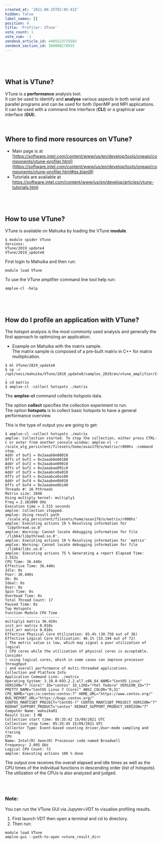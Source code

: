 ```yaml
---
created_at: '2021-08-25T02:05:42Z'
hidden: false
label_names: []
position: 0
title: 'Profiler: VTune'
vote_count: 1
vote_sum: -1
zendesk_article_id: 4405523725583
zendesk_section_id: 360000278935
---
```


##  

##  What is VTune?  

VTune is a **performance** analysis tool.  
It can be used to identify and **analyse** various aspects in both
serial and parallel programs and can be used for both OpenMP and MPI
applications.  
It can be used with a command line interface (**CLI**) or a graphical
user interface (**GUI**).  
  
  

 

## Where to find more resources on VTune?  

-   Main page is at
    [https://software.intel.com/content/www/us/en/develop/tools/oneapi/components/vtune-profiler.html](https://software.intel.com/content/www/us/en/develop/tools/oneapi/components/vtune-profiler.html#gs.bjani9)
-   Tutorials are available at
    <https://software.intel.com/content/www/us/en/develop/articles/vtune-tutorials.html>

##  

##  How to use VTune?

  
VTune is available on Mahuika by loading the VTune **module**.

    $ module spider VTune
    Versions:
    VTune/2019_update4
    VTune/2019_update8

First login to Mahuika and then run:

    module load VTune

To use the VTune amplifier command line tool help run:

    amplxe-cl -help

##  

##  How do I profile an application with VTune?  

The hotspot analysis is the most commonly used analysis and generally
the first approach to optimizing an application.

-   Example on Mahuika with the matrix sample.  
    The matrix sample is composed of a pre-built matrix in C++ for
    matrix multiplication.

<!-- -->

    $ ml VTune/2019_update8
    $ cp -r /opt/nesi/mahuika/VTune/2019_update8/samples_2019/en/vtune_amplifier/C++/matrix .
    $ cd matrix
    $ amplxe-cl -collect hotspots ./matrix

  
The **amplxe-cl** command collects hotspots data.

The option **collect** specifies the collection experiment to run.  
The option **hotspots** is to collect basic hotspots to have a general
performance overview.  
  
This is the type of output you are going to get:

    $ amplxe-cl -collect hotspots ./matrix
    amplxe: Collection started. To stop the collection, either press CTRL-C or enter from another console window: amplxe-cl -r /scale_wlg_persistent/filesets/home/asav179/o/matrix/r000hs -command stop.
    Addr of buf1 = 0x2aaab8e08010
    Offs of buf1 = 0x2aaab8e08180
    Addr of buf2 = 0x2aaabae09010
    Offs of buf2 = 0x2aaabae091c0
    Addr of buf3 = 0x2aaabce0a010
    Offs of buf3 = 0x2aaabce0a100
    Addr of buf4 = 0x2aaabee0b010
    Offs of buf4 = 0x2aaabee0b140
    Threads #: 16 Pthreads
    Matrix size: 2048
    Using multiply kernel: multiply1
    Freq = 2.101000 GHz
    Execution time = 2.515 seconds
    amplxe: Collection stopped.
    amplxe: Using result path `/scale_wlg_persistent/filesets/home/asav179/o/matrix/r000hs'
    amplxe: Executing actions 19 % Resolving information for `libpthread.so.0'
    amplxe: Warning: Cannot locate debugging information for file `/lib64/libpthread.so.0'.
    amplxe: Executing actions 19 % Resolving information for `matrix'
    amplxe: Warning: Cannot locate debugging information for file `/lib64/libc.so.6'.
    amplxe: Executing actions 75 % Generating a report Elapsed Time: 2.552s
    CPU Time: 36.440s
    Effective Time: 36.440s
    Idle: 0s
    Poor: 36.440s
    Ok: 0s
    Ideal: 0s
    Over: 0s
    Spin Time: 0s
    Overhead Time: 0s
    Total Thread Count: 17
    Paused Time: 0s
    Top Hotspots
    Function Module CPU Time
    --------- ------ --------
    multiply1 matrix 36.420s
    init_arr matrix 0.010s
    init_arr matrix 0.010s
    Effective Physical Core Utilization: 85.4% (30.750 out of 36)
    Effective Logical Core Utilization: 46.1% (33.194 out of 72)
    | The metric value is low, which may signal a poor utilization of logical
    | CPU cores while the utilization of physical cores is acceptable. Consider
    | using logical cores, which in some cases can improve processor throughput
    | and overall performance of multi-threaded applications.
    Collection and Platform Info
    Application Command Line: ./matrix
    Operating System: 3.10.0-693.2.2.el7.x86_64 NAME="CentOS Linux" VERSION="7 (Core)" ID="centos" ID_LIKE="rhel fedora" VERSION_ID="7" PRETTY_NAME="CentOS Linux 7 (Core)" ANSI_COLOR="0;31" CPE_NAME="cpe:/o:centos:centos:7" HOME_URL="https://www.centos.org/" BUG_REPORT_URL="https://bugs.centos.org/" CENTOS_MANTISBT_PROJECT="CentOS-7" CENTOS_MANTISBT_PROJECT_VERSION="7" REDHAT_SUPPORT_PRODUCT="centos" REDHAT_SUPPORT_PRODUCT_VERSION="7"
    Computer Name: mahuika01
    Result Size: 3 MB
    Collection start time: 05:35:42 15/09/2021 UTC
    Collection stop time: 05:35:45 15/09/2021 UTC
    Collector Type: Event-based counting driver,User-mode sampling and tracing
    CPU
    Name: Intel(R) Xeon(R) Processor code named Broadwell
    Frequency: 2.095 GHz
    Logical CPU Count: 72
    amplxe: Executing actions 100 % done

The output one receives the overall elapsed and idle times as well as
the CPU times of the individual functions in descending order (list of
hotspots).  
The utilization of the CPUs is also analyzed and judged.

###  

### Note:

You can run the VTune GUI via Jupyter+VDT to visualise profiling
results.

1.  First launch VDT then open a terminal and cd to directory.
2.  Then run:

<!-- -->

    module load VTune
    amplxe-gui --path-to-open <vtune_result_dir>

 
